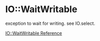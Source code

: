 # IO::WaitWritable

exception to wait for writing. see IO.select.


[IO::WaitWritable Reference](https://ruby-doc.org/core-2.6/IO/WaitWritable.html)